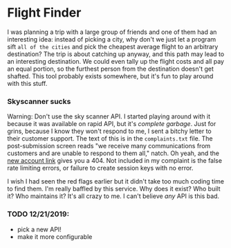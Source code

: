 # Flight Finder

I was planning a trip with a large group of friends and one of them had an interesting idea: instead of picking a city, why don't we just let a program sift `all of the cities` and pick the cheapest average flight to an arbitrary destination? The trip is about catching up anyway, and this path may lead to an interesting destination. We could even tally up the flight costs and all pay an equal portion, so the furthest person from the destination doesn't get shafted. This tool probably exists somewhere, but it's fun to play around with this stuff.

### Skyscanner sucks

Warning: Don't use the sky scanner API. I started playing around with it because it was available on rapid API, but it's _complete garbage_. Just for grins, because I know they won't respond to me, I sent a bitchy letter to their customer support. The text of this is in the `complaints.txt` file. The post-submission screen reads "we receive many communications from customers and are unable to respond to them all," natch. Oh yeah, and the [new account link]("https://www.partners.skyscanner.net/log-in/create-account") gives you a 404. Not included in my complaint is the false rate limiting errors, or failure to create session keys with no error. 

I wish I had seen the red flags earlier but it didn't take too much coding time to find them. I'm really baffled by this service. Why does it exist? Who built it? Who maintains it? It's all crazy to me. I can't believe _any_ API is this bad.

### TODO 12/21/2019:

- pick a new API!
- make it more configurable
